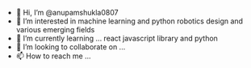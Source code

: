 - 👋 Hi, I’m @anupamshukla0807
- 👀 I’m interested in machine learning and python robotics design and various emerging fields
- 🌱 I’m currently learning ... react javascript library and python
- 💞️ I’m looking to collaborate on ...
- 📫 How to reach me ...

<!---
anupamshukla0807/anupamshukla0807 is a ✨ special ✨ repository because its `README.md` (this file) appears on your GitHub profile.
You can click the Preview link to take a look at your changes.
--->

